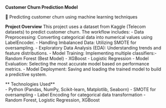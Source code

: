 **Customer Churn Prediction Model**

  🚀 Predicting customer churn using machine learning techniques 

  **Project Overview**
    This project uses a dataset from Kaggle (Telecom datasets) to predict customer churn. 
    The workflow includes:
      - Data Preprocessing: Converting categorical data into numerical values using LabelEncoder.
      - Handling Imbalanced Data: Utilizing SMOTE for oversampling.
      - Exploratory Data Analysis (EDA): Understanding trends and feature distributions.
      - Model Training: Implementing multiple classifiers:- Random Forest (Best Model)
      - XGBoost
      - Logistic Regression
      - Model Evaluation: Selecting the most accurate model based on performance metrics.
      - Model Deployment: Saving and loading the trained model to build a predictive system.
    
  **  Technologies Used**  
    - Python (Pandas, NumPy, Scikit-learn, Matplotlib, Seaborn)
    - SMOTE for oversampling
    - Label Encoding for categorical data transformation
    - Random Forest, Logistic Regression, XGBoost
  




